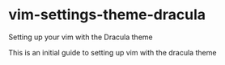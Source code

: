 # vim-settings-theme-dracula

Setting up your vim with the Dracula theme

This is an initial guide to setting up vim with the dracula theme
